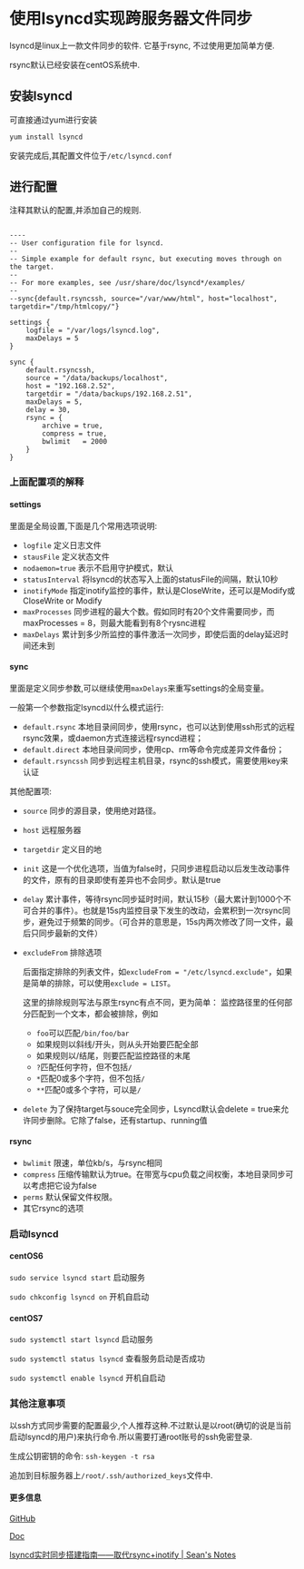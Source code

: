 # 使用lsyncd实现跨服务器文件同步

lsyncd是linux上一款文件同步的软件. 它基于rsync, 不过使用更加简单方便.

rsync默认已经安装在centOS系统中.

## 安装lsyncd

可直接通过yum进行安装

```bash
yum install lsyncd
```

安装完成后,其配置文件位于`/etc/lsyncd.conf`


## 进行配置

注释其默认的配置,并添加自己的规则.

```text

----
-- User configuration file for lsyncd.
--
-- Simple example for default rsync, but executing moves through on the target.
--
-- For more examples, see /usr/share/doc/lsyncd*/examples/
--
--sync{default.rsyncssh, source="/var/www/html", host="localhost", targetdir="/tmp/htmlcopy/"}

settings {
    logfile = "/var/logs/lsyncd.log",
    maxDelays = 5
}

sync {
    default.rsyncssh,
    source = "/data/backups/localhost",
    host = "192.168.2.52",
    targetdir = "/data/backups/192.168.2.51",
    maxDelays = 5,
    delay = 30,
    rsync = {
        archive = true,
        compress = true,
        bwlimit   = 2000
    }
}
```

### 上面配置项的解释

#### settings

里面是全局设置,下面是几个常用选项说明:
+ `logfile` 定义日志文件
+ `stausFile` 定义状态文件
+ `nodaemon=true` 表示不启用守护模式，默认
+ `statusInterval` 将lsyncd的状态写入上面的statusFile的间隔，默认10秒
+ `inotifyMode` 指定inotify监控的事件，默认是CloseWrite，还可以是Modify或CloseWrite or Modify
+ `maxProcesses` 同步进程的最大个数。假如同时有20个文件需要同步，而maxProcesses = 8，则最大能看到有8个rysnc进程
+ `maxDelays` 累计到多少所监控的事件激活一次同步，即使后面的delay延迟时间还未到

#### sync

里面是定义同步参数,可以继续使用`maxDelays`来重写settings的全局变量。

一般第一个参数指定lsyncd以什么模式运行:
+ `default.rsync` 本地目录间同步，使用rsync，也可以达到使用ssh形式的远程rsync效果，或daemon方式连接远程rsyncd进程；
+ `default.direct` 本地目录间同步，使用cp、rm等命令完成差异文件备份；
+ `default.rsyncssh` 同步到远程主机目录，rsync的ssh模式，需要使用key来认证

其他配置项:

+ `source` 同步的源目录，使用绝对路径。
+ `host` 远程服务器
+ `targetdir` 定义目的地
+ `init` 这是一个优化选项，当值为false时，只同步进程启动以后发生改动事件的文件，原有的目录即使有差异也不会同步。默认是true
+ `delay` 累计事件，等待rsync同步延时时间，默认15秒（最大累计到1000个不可合并的事件）。也就是15s内监控目录下发生的改动，会累积到一次rsync同步，避免过于频繁的同步。（可合并的意思是，15s内两次修改了同一文件，最后只同步最新的文件）
+ `excludeFrom` 排除选项

    后面指定排除的列表文件，如`excludeFrom = "/etc/lsyncd.exclude"`，如果是简单的排除，可以使用`exclude = LIST`。

    这里的排除规则写法与原生rsync有点不同，更为简单：
    监控路径里的任何部分匹配到一个文本，都会被排除，例如

    + `foo`可以匹配`/bin/foo/bar`
    + 如果规则以斜线/开头，则从头开始要匹配全部
    + 如果规则以/结尾，则要匹配监控路径的末尾
    + `?`匹配任何字符，但不包括`/`
    + `*`匹配0或多个字符，但不包括`/`
    + `**`匹配0或多个字符，可以是`/`

+ `delete` 为了保持target与souce完全同步，Lsyncd默认会delete = true来允许同步删除。它除了false，还有startup、running值

#### rsync

+ `bwlimit` 限速，单位kb/s，与rsync相同
+ `compress` 压缩传输默认为true。在带宽与cpu负载之间权衡，本地目录同步可以考虑把它设为false
+ `perms` 默认保留文件权限。
+ 其它rsync的选项


### 启动lsyncd

#### centOS6

`sudo service lsyncd start` 启动服务

`sudo chkconfig lsyncd on` 开机自启动

#### centOS7

`sudo systemctl start lsyncd` 启动服务

`sudo systemctl status lsyncd` 查看服务启动是否成功

`sudo systemctl enable lsyncd` 开机自启动


### 其他注意事项

以ssh方式同步需要的配置最少,个人推荐这种.不过默认是以root(确切的说是当前启动lsyncd的用户)来执行命令.所以需要打通root账号的ssh免密登录.

生成公钥密钥的命令: `ssh-keygen -t rsa`

追加到目标服务器上`/root/.ssh/authorized_keys`文件中.


#### 更多信息

[GitHub](https://github.com/axkibe/lsyncd)

[Doc](https://axkibe.github.io/lsyncd/)

[lsyncd实时同步搭建指南——取代rsync+inotify | Sean's Notes](http://seanlook.com/2015/05/06/lsyncd-synchronize-realtime/)